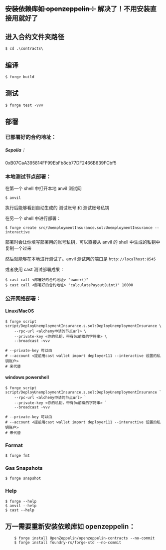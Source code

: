 ## ~~安装依赖库如 openzeppelin：~~ 解决了！不用安装直接用就好了

## 进入合约文件夹路径

```shell
$ cd .\contracts\
```

## 编译

```shell
$ forge build
```

## 测试

```shell
$ forge test -vvv
```

## 部署

### 已部署好的合约地址：

##### Sepolia：

0xB07CaA395814FF99EbFb8cb77DF2466B639FCbf5

### 本地测试节点部署：

在第一个 shell 中打开本地 anvil 测试网

```shell
$ anvil
```

执行后能够看到自动生成的 测试账号 和 测试账号私钥

在另一个 shell 中进行部署：

```shell
$ forge create src/UnemploymentInsurance.sol:UnemploymentInsurance --interactive
```

部署时会让你填写部署用的账号私钥，可以直接从 anvil 的 shell 中生成的私钥中复制一个过来

然后就能够在本地进行测试了。anvil 测试网的端口是 `http://localhost:8545`

或者使用 cast 测试部署成果：

```shell
$ cast call <部署好的合约地址> "owner()"
$ cast call <部署好的合约地址> "calculatePayout(uint)" 10000
```

### 公开网络部署：

#### Linux/MacOS

```shell
$ forge script script/DeployUnemploymentInsurance.s.sol:DeployUnemploymentInsurance \
    --rpc-url <alchemy申请的节点url> \
    --private-key <你的私钥，带有0x前缀的字符串> \
    --broadcast -vvv

# --private-key 可以由
# --account <提前用cast wallet import deployer111 --interactive 设置的私钥账户>
# 来代替

```

#### windows powershell

```shell
$ forge script script/DeployUnemploymentInsurance.s.sol:DeployUnemploymentInsurance `
    --rpc-url <alchemy申请的节点url> `
    --private-key <你的私钥，带有0x前缀的字符串> `
    --broadcast -vvv

# --private-key 可以由
# --account <提前用cast wallet import deployer111 --interactive 设置的私钥账户>
# 来代替

```


### Format

```shell
$ forge fmt
```

### Gas Snapshots

```shell
$ forge snapshot
```

### Help

```shell
$ forge --help
$ anvil --help
$ cast --help
```

## 万一需要重新安装依赖库如 openzeppelin：

```shell
    $ forge install OpenZeppelin/openzeppelin-contracts --no-commit
    $ forge install foundry-rs/forge-std --no-commit
```
